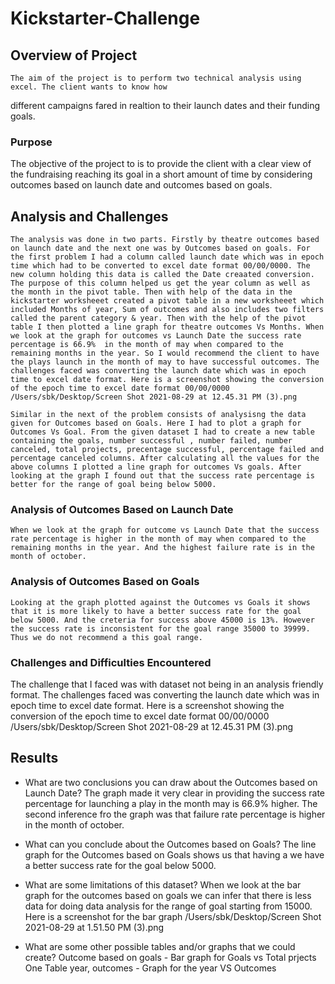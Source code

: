 
# Kickstarter-Challenge

## Overview of Project

    The aim of the project is to perform two technical analysis using excel. The client wants to know how 
different campaigns fared in realtion to their launch dates and their funding goals.

### Purpose
The objective of the project to is to provide the client with a clear view of the fundraising reaching its goal in a short amount of time by considering outcomes based on launch date and outcomes based on goals.

## Analysis and Challenges
    The analysis was done in two parts. Firstly by theatre outcomes based on launch date and the next one was by Outcomes based on goals. For the first problem I had a column called launch date which was in epoch time which had to be converted to excel date format 00/00/0000. The new column holding this data is called the Date creaated conversion. The purpose of this column helped us get the year column as well as the month in the pivot table. Then with help of the data in the kickstarter worksheeet created a pivot table in a new worksheeet which included Months of year, Sum of outcomes and also includes two filters called the parent category & year. Then with the help of the pivot table I then plotted a line graph for theatre outcomes Vs Months. When we look at the graph for outcomes vs Launch Date the success rate percentage is 66.9%  in the month of may when compared to the remaining months in the year. So I would recommend the client to have the plays launch in the month of may to have successful outcomes. The challenges faced was converting the launch date which was in epoch time to excel date format. Here is a screenshot showing the conversion of the epoch time to excel date format 00/00/0000 /Users/sbk/Desktop/Screen Shot 2021-08-29 at 12.45.31 PM (3).png 

    Similar in the next of the problem consists of analysisng the data given for Outcomes based on Goals. Here I had to plot a graph for Outcomes Vs Goal. From the given dataset I had to create a new table containing the goals, number successful , number failed, number canceled, total projects, precentage successful, percentage failed and percentage canceled columns. After calculating all the values for the above columns I plotted a line graph for outcomes Vs goals. After looking at the graph I found out that the success rate percentage is better for the range of goal being below 5000.

### Analysis of Outcomes Based on Launch Date
    When we look at the graph for outcome vs Launch Date that the success rate percentage is higher in the month of may when compared to the remaining months in the year. And the highest failure rate is in the month of october.


### Analysis of Outcomes Based on Goals
    Looking at the graph plotted against the Outcomes vs Goals it shows that it is more likely to have a better success rate for the goal below 5000. And the creteria for success above 45000 is 13%. However the success rate is inconsistent for the goal range 35000 to 39999. Thus we do not recommend a this goal range. 

### Challenges and Difficulties Encountered
The challenge that I faced was with dataset not being in an analysis friendly format.
The challenges faced was converting the launch date which was in epoch time to excel date format. Here is a screenshot showing the conversion of the epoch time to excel date format 00/00/0000 /Users/sbk/Desktop/Screen Shot 2021-08-29 at 12.45.31 PM (3).png 
    

## Results

- What are two conclusions you can draw about the Outcomes based on Launch Date?
     The graph made it very clear in providing the success rate percentage for launching a play in the month may is 66.9% higher.
    The second inference fro the graph was that failure rate percentage is higher in the month of october.


- What can you conclude about the Outcomes based on Goals?
The line graph for the Outcomes based on Goals shows us that having a we have a better success rate for the goal below 5000. 

- What are some limitations of this dataset?
When we look at the bar graph for the outcomes based on goals we can infer that there is less data for doing data analysis for the range of goal starting from 15000. Here is a screenshot for the bar graph /Users/sbk/Desktop/Screen Shot 2021-08-29 at 1.51.50 PM (3).png

- What are some other possible tables and/or graphs that we could create?
Outcome based on goals - Bar graph for Goals vs Total prjects
One Table year, outcomes - Graph for the year VS Outcomes
